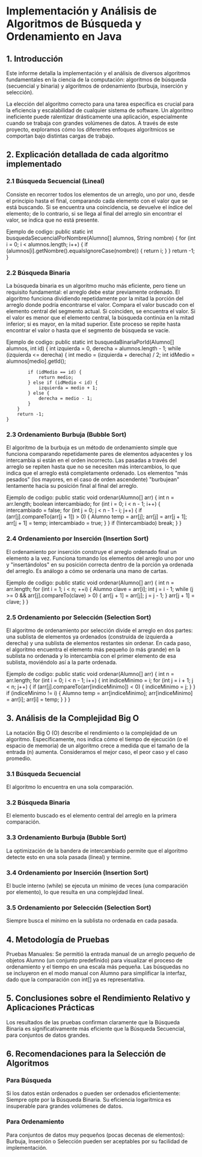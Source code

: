 # Implementación y Análisis de Algoritmos de Búsqueda y Ordenamiento en Java

## 1. Introducción

Este informe detalla la implementación y el análisis de diversos algoritmos fundamentales en la ciencia de la computación: algoritmos de búsqueda (secuencial y binaria) y algoritmos de ordenamiento (burbuja, inserción y selección).

La elección del algoritmo correcto para una tarea específica es crucial para la eficiencia y escalabilidad de cualquier sistema de software. Un algoritmo ineficiente puede ralentizar drásticamente una aplicación, especialmente cuando se trabaja con grandes volúmenes de datos. A través de este proyecto, exploramos cómo los diferentes enfoques algorítmicos se comportan bajo distintas cargas de trabajo.

## 2. Explicación detallada de cada algoritmo implementado

### 2.1 Búsqueda Secuencial (Lineal)

Consiste en recorrer todos los elementos de un arreglo, uno por uno, desde el principio hasta el final, comparando cada elemento con el valor que se está buscando. Si se encuentra una coincidencia, se devuelve el índice del elemento; de lo contrario, si se llega al final del arreglo sin encontrar el valor, se indica que no está presente.

Ejemplo de codigo:
   public static int busquedaSecuencialPorNombre(Alumno[] alumnos, String nombre) {
        for (int i = 0; i < alumnos.length; i++) {
            if (alumnos[i].getNombre().equalsIgnoreCase(nombre)) {
                return i;
            }
        }
        return -1;
    }


### 2.2 Búsqueda Binaria

La búsqueda binaria es un algoritmo mucho más eficiente, pero tiene un requisito fundamental: el arreglo debe estar previamente ordenado. El algoritmo funciona dividiendo repetidamente por la mitad la porción del arreglo donde podría encontrarse el valor. Compara el valor buscado con el elemento central del segmento actual. Si coinciden, se encuentra el valor. Si el valor es menor que el elemento central, la búsqueda continúa en la mitad inferior; si es mayor, en la mitad superior. Este proceso se repite hasta encontrar el valor o hasta que el segmento de búsqueda se vacíe.

Ejemplo de codigo:
public static int busquedaBinariaPorId(Alumno[] alumnos, int id) {
        int izquierda = 0, derecha = alumnos.length - 1;
        while (izquierda <= derecha) {
            int medio = (izquierda + derecha) / 2;
            int idMedio = alumnos[medio].getId();

            if (idMedio == id) {
                return medio;
            } else if (idMedio < id) {
                izquierda = medio + 1;
            } else {
                derecha = medio - 1;
            }
        }
        return -1;
    }

### 2.3 Ordenamiento Burbuja (Bubble Sort)

El algoritmo de la burbuja es un método de ordenamiento simple que funciona comparando repetidamente pares de elementos adyacentes y los intercambia si están en el orden incorrecto. Las pasadas a través del arreglo se repiten hasta que no se necesiten más intercambios, lo que indica que el arreglo está completamente ordenado. Los elementos "más pesados" (los mayores, en el caso de orden ascendente) "burbujean" lentamente hacia su posición final al final del arreglo.

Ejemplo de codigo:
	public static void ordenar(Alumno[] arr) {
    	int n = arr.length;
    	boolean intercambiado;
    	for (int i = 0; i < n - 1; i++) {
        	intercambiado = false;
        	for (int j = 0; j < n - 1 - i; j++) {
            	if (arr[j].compareTo(arr[j + 1]) > 0) {
                	Alumno temp = arr[j];
                    arr[j] = arr[j + 1];
                    arr[j + 1] = temp;
                    intercambiado = true;
            	}
        	}
        	if (!intercambiado) break;
	    }
	}

### 2.4 Ordenamiento por Inserción (Insertion Sort)

El ordenamiento por inserción construye el arreglo ordenado final un elemento a la vez. Funciona tomando los elementos del arreglo uno por uno y "insertándolos" en su posición correcta dentro de la porción ya ordenada del arreglo. Es análogo a cómo se ordenaría una mano de cartas.

Ejemplo de codigo:
	public static void ordenar(Alumno[] arr) {
    	int n = arr.length;
    	for (int i = 1; i < n; ++i) {
        	Alumno clave = arr[i];
        	int j = i - 1;
        	while (j >= 0 && arr[j].compareTo(clave) > 0) {
            	arr[j + 1] = arr[j];
            	j = j - 1;
        	}
        	arr[j + 1] = clave;
    	}
	}

### 2.5 Ordenamiento por Selección (Selection Sort)

El algoritmo de ordenamiento por selección divide el arreglo en dos partes: una sublista de elementos ya ordenados (construida de izquierda a derecha) y una sublista de elementos restantes sin ordenar. En cada paso, el algoritmo encuentra el elemento más pequeño (o más grande) en la sublista no ordenada y lo intercambia con el primer elemento de esa sublista, moviéndolo así a la parte ordenada.

Ejemplo de codigo:
public static void ordenar(Alumno[] arr) {
    	int n = arr.length;
    	for (int i = 0; i < n - 1; i++) {
        	int indiceMinimo = i;
        	for (int j = i + 1; j < n; j++) {
            	if (arr[j].compareTo(arr[indiceMinimo]) < 0) {
                    indiceMinimo = j;
            	}
        	}
        	if (indiceMinimo != i) {
                Alumno temp = arr[indiceMinimo];
                arr[indiceMinimo] = arr[i];
                arr[i] = temp;
        	}
    	}
	}

## 3. Análisis de la Complejidad Big O

La notación Big O (O) describe el rendimiento o la complejidad de un algoritmo. Específicamente, nos indica cómo el tiempo de ejecución (o el espacio de memoria) de un algoritmo crece a medida que el tamaño de la entrada (n) aumenta. Consideramos el mejor caso, el peor caso y el caso promedio.

### 3.1 Búsqueda Secuencial

El algoritmo lo encuentra en una sola comparación.

### 3.2 Búsqueda Binaria

El elemento buscado es el elemento central del arreglo en la primera comparación.

### 3.3 Ordenamiento Burbuja (Bubble Sort)

La optimización de la bandera de intercambiado permite que el algoritmo detecte esto en una sola pasada (lineal) y termine.

### 3.4 Ordenamiento por Inserción (Insertion Sort)

El bucle interno (while) se ejecuta un mínimo de veces (una comparación por elemento), lo que resulta en una complejidad lineal.

### 3.5 Ordenamiento por Selección (Selection Sort)

Siempre busca el mínimo en la sublista no ordenada en cada pasada.

## 4. Metodología de Pruebas

Pruebas Manuales: Se permitió la entrada manual de un arreglo pequeño de objetos Alumno (un conjunto predefinido) para visualizar el proceso de ordenamiento y el tiempo en una escala más pequeña. Las búsquedas no se incluyeron en el modo manual con Alumno para simplificar la interfaz, dado que la comparación con int[] ya es representativa.

## 5. Conclusiones sobre el Rendimiento Relativo y Aplicaciones Prácticas

Los resultados de las pruebas confirman claramente que la Búsqueda Binaria es significativamente más eficiente que la Búsqueda Secuencial, para conjuntos de datos grandes.

## 6. Recomendaciones para la Selección de Algoritmos

### Para Búsqueda

Si los datos están ordenados o pueden ser ordenados eficientemente: Siempre opte por la Búsqueda Binaria. Su eficiencia logarítmica es insuperable para grandes volúmenes de datos.

### Para Ordenamiento

Para conjuntos de datos muy pequeños (pocas decenas de elementos): Burbuja, Inserción o Selección pueden ser aceptables por su facilidad de implementación.
